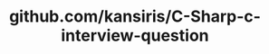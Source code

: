 ---
layout: post
title: github.com/kansiris/C-Sharp-c-interview-question
categories: link
tags: [انگلیسی, برنامه‌نویسی]
---